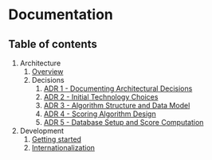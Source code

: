 # Documentation

## Table of contents

1. Architecture
   1. [Overview](architecture/01.overview.md)
   2. Decisions
      1. [ADR 1 - Documenting Architectural Decisions](./architecture/decisions/001-documenting-architectural-decisions.md)
      2. [ADR 2 - Initial Technology Choices](./architecture/decisions/002-initial-technology-choices.md)
      3. [ADR 3 - Algorithm Structure and Data Model](./architecture/decisions/003-algorithm-structure-and-data-model.md)
      4. [ADR 4 - Scoring Algorithm Design](./architecture/decisions/004-scoring-algorithm-design.md)
      5. [ADR 5 - Database Setup and Score Computation](./architecture/decisions/005-database-setup-and-score-computation.md)
2. Development
   1. [Getting started](./development/01.getting-started.md)
   2. [Internationalization](./development/02.internationalization.md)
